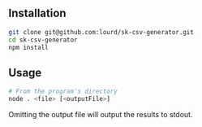 ## Installation

```sh
git clone git@github.com:lourd/sk-csv-generator.git
cd sk-csv-generator
npm install
```

## Usage

```sh
# From the program's directory
node . <file> [<outputFile>]
```

Omitting the output file will output the results to stdout.

